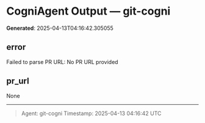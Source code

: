 # CogniAgent Output — git-cogni

**Generated**: 2025-04-13T04:16:42.305055

## error
Failed to parse PR URL: No PR URL provided

## pr_url
None

---
> Agent: git-cogni
> Timestamp: 2025-04-13 04:16:42 UTC